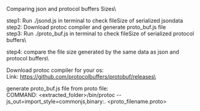 
Comparing json and protocol buffers Sizes\

step1: Run ./jsond.js in terminal to check fileSize of serialized jsondata\
step2: Download protoc compiler and generate proto_buf.js file\
step3: Run ./proto_buf.js in terminal to check fileSize of serialized protocol buffers\

step4: compare the file size generated by the same data as json and protocol buffers\ 

Download protoc compiler for your os:\
Link: https://github.com/protocolbuffers/protobuf/releases\

generate proto_buf.js file from proto file:\
COMMAND: <extracted_folder>/bin/protoc --js_out=import_style=commonjs,binary:. <proto_filename.proto>
